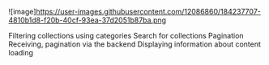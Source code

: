![image]https://user-images.githubusercontent.com/12086860/184237707-4810b1d8-f20b-40cf-93ea-37d2051b87ba.png

Filtering collections using categories
Search for collections
Pagination
Receiving, pagination via the backend
Displaying information about content loading
